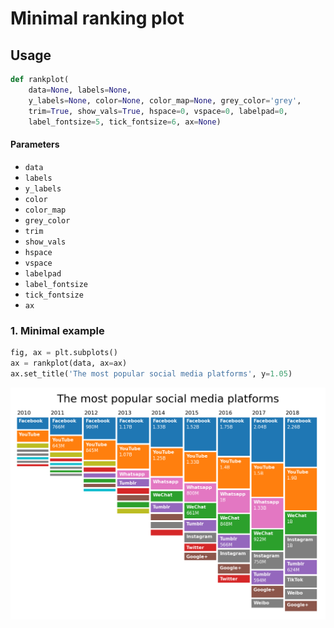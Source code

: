 # Minimal ranking plot


## Usage

```python
def rankplot(    
    data=None, labels=None,
    y_labels=None, color=None, color_map=None, grey_color='grey',
    trim=True, show_vals=True, hspace=0, vspace=0, labelpad=0, 
    label_fontsize=5, tick_fontsize=6, ax=None) 
```

#### Parameters

- `data`
- `labels`
- `y_labels`
- `color`
- `color_map`
- `grey_color`
- `trim`
- `show_vals`
- `hspace`
- `vspace`
- `labelpad`
- `label_fontsize`
- `tick_fontsize`
- `ax`

### 1. Minimal example

```python
fig, ax = plt.subplots()
ax = rankplot(data, ax=ax)
ax.set_title('The most popular social media platforms', y=1.05)
```
![](examples/basic.png)
